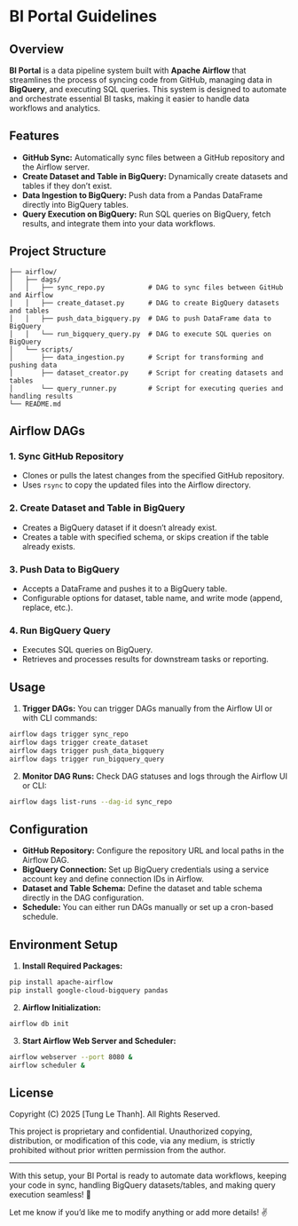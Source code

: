 # BI Portal Guidelines

## Overview

**BI Portal** is a data pipeline system built with **Apache Airflow** that streamlines the process of syncing code from GitHub, managing data in **BigQuery**, and executing SQL queries. This system is designed to automate and orchestrate essential BI tasks, making it easier to handle data workflows and analytics.

## Features

- **GitHub Sync:** Automatically sync files between a GitHub repository and the Airflow server.
- **Create Dataset and Table in BigQuery:** Dynamically create datasets and tables if they don’t exist.
- **Data Ingestion to BigQuery:** Push data from a Pandas DataFrame directly into BigQuery tables.
- **Query Execution on BigQuery:** Run SQL queries on BigQuery, fetch results, and integrate them into your data workflows.

## Project Structure

```
├── airflow/
│   ├── dags/
│   │   ├── sync_repo.py           # DAG to sync files between GitHub and Airflow
│   │   ├── create_dataset.py      # DAG to create BigQuery datasets and tables
│   │   ├── push_data_bigquery.py  # DAG to push DataFrame data to BigQuery
│   │   └── run_bigquery_query.py  # DAG to execute SQL queries on BigQuery
│   └── scripts/
│       ├── data_ingestion.py      # Script for transforming and pushing data
│       ├── dataset_creator.py     # Script for creating datasets and tables
│       └── query_runner.py        # Script for executing queries and handling results
└── README.md
```

## Airflow DAGs

### 1. Sync GitHub Repository

- Clones or pulls the latest changes from the specified GitHub repository.
- Uses `rsync` to copy the updated files into the Airflow directory.

### 2. Create Dataset and Table in BigQuery

- Creates a BigQuery dataset if it doesn’t already exist.
- Creates a table with specified schema, or skips creation if the table already exists.

### 3. Push Data to BigQuery

- Accepts a DataFrame and pushes it to a BigQuery table.
- Configurable options for dataset, table name, and write mode (append, replace, etc.).

### 4. Run BigQuery Query

- Executes SQL queries on BigQuery.
- Retrieves and processes results for downstream tasks or reporting.

## Usage

1. **Trigger DAGs:** You can trigger DAGs manually from the Airflow UI or with CLI commands:

```bash
airflow dags trigger sync_repo
airflow dags trigger create_dataset
airflow dags trigger push_data_bigquery
airflow dags trigger run_bigquery_query
```

2. **Monitor DAG Runs:**
   Check DAG statuses and logs through the Airflow UI or CLI:

```bash
airflow dags list-runs --dag-id sync_repo
```

## Configuration

- **GitHub Repository:** Configure the repository URL and local paths in the Airflow DAG.
- **BigQuery Connection:** Set up BigQuery credentials using a service account key and define connection IDs in Airflow.
- **Dataset and Table Schema:** Define the dataset and table schema directly in the DAG configuration.
- **Schedule:** You can either run DAGs manually or set up a cron-based schedule.

## Environment Setup

1. **Install Required Packages:**

```bash
pip install apache-airflow
pip install google-cloud-bigquery pandas
```

2. **Airflow Initialization:**

```bash
airflow db init
```

3. **Start Airflow Web Server and Scheduler:**

```bash
airflow webserver --port 8080 &
airflow scheduler &
```

## License

Copyright (C) 2025 [Tung Le Thanh]. All Rights Reserved.

This project is proprietary and confidential. Unauthorized copying, distribution, or modification of this code, via any medium, is strictly prohibited without prior written permission from the author.

---

With this setup, your BI Portal is ready to automate data workflows, keeping your code in sync, handling BigQuery datasets/tables, and making query execution seamless! 🚀

Let me know if you’d like me to modify anything or add more details! ✌️


